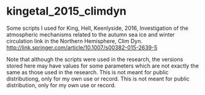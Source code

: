 # kingetal_2015_climdyn

Some scripts I used for King, Hell, Keenlyside, 2016, Investigation of the atmospheric mechanisms related to the autumn sea ice and winter circulation link in the Northern Hemisphere, Clim Dyn. http://link.springer.com/article/10.1007/s00382-015-2639-5 

Note that although the scripts were used in the research, the versions stored here may have values for some parameters which are not exactly the same as those used in the research. This is not meant for public distributiong, only for my own use or record. This is not meant for public distribution, only for my own use or record.
